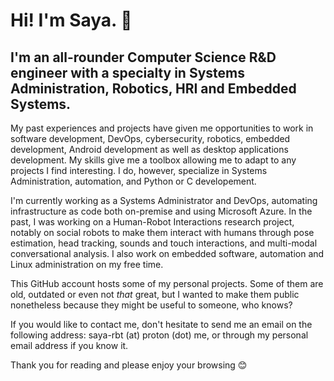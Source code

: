 # Hi! I'm Saya. 👋

## I'm an all-rounder Computer Science R&D engineer with a specialty in Systems Administration, Robotics, HRI and Embedded Systems.

My past experiences and projects have given me opportunities to work in software development, DevOps, cybersecurity, robotics, embedded development, Android development as well as desktop applications development. My skills give me a toolbox allowing me to adapt to any projects I find interesting. I do, however, specialize in Systems Administration, automation, and Python or C developement.

I'm currently working as a Systems Administrator and DevOps, automating infrastructure as code both on-premise and using Microsoft Azure. In the past, I was working on a Human-Robot Interactions research project, notably on social robots to make them interact with humans through pose estimation, head tracking, sounds and touch interactions, and multi-modal conversational analysis. I also work on embedded software, automation and Linux administration on my free time.

This GitHub account hosts some of my personal projects. Some of them are old, outdated or even not *that* great, but I wanted to make them public nonetheless because they might be useful to someone, who knows?

If you would like to contact me, don't hesitate to send me an email on the following address: saya-rbt (at) proton (dot) me, or through my personal email address if you know it.

Thank you for reading and please enjoy your browsing 😊
